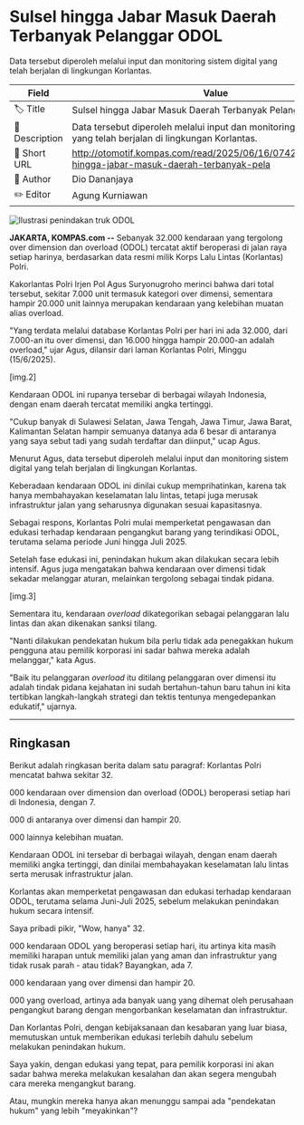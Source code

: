 # Sulsel hingga Jabar Masuk Daerah Terbanyak Pelanggar ODOL

Data tersebut diperoleh melalui input dan monitoring sistem digital yang telah berjalan di lingkungan Korlantas.

| Field         | Value                                                       |
|---------------|-------------------------------------------------------------|
| 🏷️ Title       | Sulsel hingga Jabar Masuk Daerah Terbanyak Pelanggar ODOL |
| 📝 Description | Data tersebut diperoleh melalui input dan monitoring sistem digital yang telah berjalan di lingkungan Korlantas. |
| 🔗 Short URL   | http://otomotif.kompas.com/read/2025/06/16/074200515/sulsel-hingga-jabar-masuk-daerah-terbanyak-pela |
| 👤 Author      | Dio Dananjaya |
| ✏️ Editor      | Agung Kurniawan |

![Ilustrasi penindakan truk ODOL](https://asset.kompas.com/crops/a9WVTZQoFwowPBwV7-QF4cciTWU=/0x0:1024x683/750x500/data/photo/2025/06/03/683e0214ce89a.jpg)

**JAKARTA, KOMPAS.com --** Sebanyak 32.000 kendaraan yang tergolong over dimension dan overload (ODOL) tercatat aktif beroperasi di jalan raya setiap harinya, berdasarkan data resmi milik Korps Lalu Lintas (Korlantas) Polri.

Kakorlantas Polri Irjen Pol Agus Suryonugroho merinci bahwa dari total tersebut, sekitar 7.000 unit termasuk kategori over dimensi, sementara hampir 20.000 unit lainnya merupakan kendaraan yang kelebihan muatan alias overload.

"Yang terdata melalui database Korlantas Polri per hari ini ada 32.000, dari 7.000-an itu over dimensi, dan 16.000 hingga hampir 20.000-an adalah overload," ujar Agus, dilansir dari laman Korlantas Polri, Minggu (15/6/2025).

\[img.2\]

Kendaraan ODOL ini rupanya tersebar di berbagai wilayah Indonesia, dengan enam daerah tercatat memiliki angka tertinggi.

"Cukup banyak di Sulawesi Selatan, Jawa Tengah, Jawa Timur, Jawa Barat, Kalimantan Selatan hampir semuanya datanya ada 6 besar di antaranya yang saya sebut tadi yang sudah terdaftar dan diinput," ucap Agus.

Menurut Agus, data tersebut diperoleh melalui input dan monitoring sistem digital yang telah berjalan di lingkungan Korlantas.

Keberadaan kendaraan ODOL ini dinilai cukup memprihatinkan, karena tak hanya membahayakan keselamatan lalu lintas, tetapi juga merusak infrastruktur jalan yang seharusnya digunakan sesuai kapasitasnya.

Sebagai respons, Korlantas Polri mulai memperketat pengawasan dan edukasi terhadap kendaraan pengangkut barang yang terindikasi ODOL, terutama selama periode Juni hingga Juli 2025.

Setelah fase edukasi ini, penindakan hukum akan dilakukan secara lebih intensif. Agus juga mengatakan bahwa kendaraan over dimensi tidak sekadar melanggar aturan, melainkan tergolong sebagai tindak pidana.

\[img.3\]

Sementara itu, kendaraan *overload* dikategorikan sebagai pelanggaran lalu lintas dan akan dikenakan sanksi tilang.

"Nanti dilakukan pendekatan hukum bila perlu tidak ada penegakkan hukum pengguna atau pemilik korporasi ini sadar bahwa mereka adalah melanggar,\" kata Agus.

\"Baik itu pelanggaran *overload* itu ditilang pelanggaran over dimensi itu adalah tindak pidana kejahatan ini sudah bertahun-tahun baru tahun ini kita tertibkan langkah-langkah strategi dan tektis tentunya mengedepankan edukatif,\" ujarnya.

---
## Ringkasan

Berikut adalah ringkasan berita dalam satu paragraf: Korlantas Polri mencatat bahwa sekitar 32.

000 kendaraan over dimension dan overload (ODOL) beroperasi setiap hari di Indonesia, dengan 7.

000 di antaranya over dimensi dan hampir 20.

000 lainnya kelebihan muatan.

 Kendaraan ODOL ini tersebar di berbagai wilayah, dengan enam daerah memiliki angka tertinggi, dan dinilai membahayakan keselamatan lalu lintas serta merusak infrastruktur jalan.

 Korlantas akan memperketat pengawasan dan edukasi terhadap kendaraan ODOL, terutama selama Juni-Juli 2025, sebelum melakukan penindakan hukum secara intensif.



Saya pribadi pikir, "Wow, hanya" 32.

000 kendaraan ODOL yang beroperasi setiap hari, itu artinya kita masih memiliki harapan untuk memiliki jalan yang aman dan infrastruktur yang tidak rusak parah - atau tidak? Bayangkan, ada 7.

000 kendaraan yang over dimensi dan hampir 20.

000 yang overload, artinya ada banyak uang yang dihemat oleh perusahaan pengangkut barang dengan mengorbankan keselamatan dan infrastruktur.

 Dan Korlantas Polri, dengan kebijaksanaan dan kesabaran yang luar biasa, memutuskan untuk memberikan edukasi terlebih dahulu sebelum melakukan penindakan hukum.

 Saya yakin, dengan edukasi yang tepat, para pemilik korporasi ini akan sadar bahwa mereka melakukan kesalahan dan akan segera mengubah cara mereka mengangkut barang.

 Atau, mungkin mereka hanya akan menunggu sampai ada "pendekatan hukum" yang lebih "meyakinkan"?
